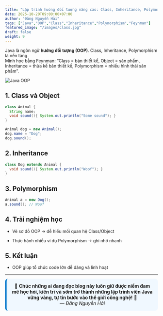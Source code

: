 ```yaml
---
title: "Lập trình hướng đối tượng nâng cao: Class, Inheritance, Polymorphism"
date: 2025-10-20T09:00:00+07:00
author: "Đăng Nguyễn Hải"
tags: ["Java","OOP","Class","Inheritance","Polymorphism","Feynman"]
featured_image: "/images/class.jpg"
draft: false
weight: 9
---
```


Java là ngôn ngữ **hướng đối tượng (OOP)**. Class, Inheritance, Polymorphism là nền tảng.  
Mình học bằng Feynman: “Class = bản thiết kế, Object = sản phẩm, Inheritance = thừa kế bản thiết kế, Polymorphism = nhiều hình thái sản phẩm”.<!--more-->

![Java OOP](/dangcode-blog/images/oop.jpg)

## 1. Class và Object

```java
class Animal {
  String name;
  void sound(){ System.out.println("Some sound"); }
}

Animal dog = new Animal();
dog.name = "Dog";
dog.sound();
```

## 2. Inheritance

```java
class Dog extends Animal {
  void sound(){ System.out.println("Woof"); }
}
```

## 3. Polymorphism

```java
Animal a = new Dog();
a.sound(); // Woof
```

## 4. Trải nghiệm học

- Vẽ sơ đồ OOP → dễ hiểu mối quan hệ Class/Object

- Thực hành nhiều ví dụ Polymorphism → ghi nhớ nhanh

## 5. Kết luận

- OOP giúp tổ chức code lớn dễ dàng và linh hoạt

---
<div style="text-align:center; background:#f0f8ff; border-left:5px solid #007acc; border-radius:10px; padding:15px; font-size:1.1em;">
🎯 <strong>Chúc những ai đang đọc blog này luôn giữ được niềm đam mê học hỏi, kiên trì và sớm trở thành những lập trình viên Java vững vàng, tự tin bước vào thế giới công nghệ!</strong> 🚀  
<br><em>— Đăng Nguyễn Hải</em>
</div>